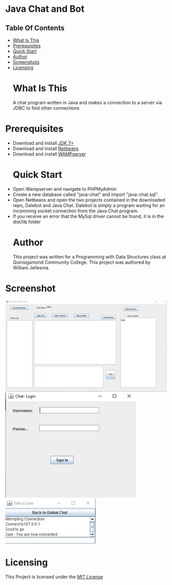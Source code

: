 # Java Chat and Bot
## Table Of Contents
* [What Is This](#What-is-this "What is this")
* [Prerequisites](#Prerequisites "Prerequisites")
* [Quick Start](#Quick-Start "Quick Start")
* [Author](#Author "Author")
* [Screenshots](#Screenshot "Screenshots")
* [Licensing](#Licensing "Licensing")
<a name="What-is-this"><h1>What Is This</h1></a>
  <p>A chat program written in Java and makes a connection to a server via JDBC to find other connections</p>
<a name="Prerequisites"><h1>Prerequisites</h1></a>
* Download and install [JDK 7+](http://www.oracle.com/technetwork/java/javase/downloads/index.html)
* Download and install [Netbeans](https://netbeans.org/downloads/)
* Download and install [WAMPserver](http://www.wampserver.com/en/)
<a name="Quick-Start"><h1>Quick Start</h1></a>
* Open Wampserver and navigate to PHPMyAdmin
* Create a new database called "java-chat" and import "java-chat.sql".
* Open Netbeans and open the two projects contained in the downloaded repo, Dalebot and Java Chat. Dalebot is simply a program waiting for an incomming socket connection from the Java Chat program.
* If you receive an error that the MySql driver cannot be found, it is in the dist/lib folder
<a name="Author"><h1>Author</h1></a>
  <p>This project was written for a Programming with Data Structures class at Quinsigamond Community College.
  This project was authored by William Jellesma. </p>
<a name="Screenshot"><h1>Screenshot</h1></a>
![Screenshot Main](sample-main.PNG)
![Screenshot Login](sample-login.PNG)
![Screenshot Dalebot](sample-dale.PNG)
<a name="Licensing"><h1>Licensing</h1></a>
<p>This Project is licensed under the <a href="http://choosealicense.com/licenses/mit/">MIT License</a></p>

